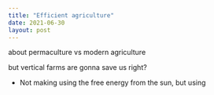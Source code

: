 ```yaml
---
title: "Efficient agriculture"
date: 2021-06-30
layout: post
---
```



about permaculture vs modern agriculture


but vertical farms are gonna save us right?
 - Not making using the free energy from the sun, but using  
